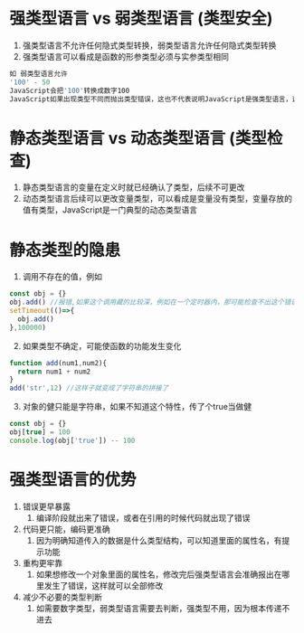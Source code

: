 # 强类型语言 vs 弱类型语言 (类型安全)
1. 强类型语言不允许任何隐式类型转换，弱类型语言允许任何隐式类型转换
2. 强类型语言可以看成是函数的形参类型必须与实参类型相同
```javascript
如 弱类型语言允许
'100' - 50 
JavaScript会把'100'转换成数字100
JavaScript如果出现类型不同而抛出类型错误，这也不代表说明JavaScript是强类型语言，这是基于代码层面的手动抛出逻辑，在编译过程是不会报错，在运行过程才报错，而强类型语言是在编译过程中就出现了错误
```

# 静态类型语言 vs 动态类型语言 (类型检查)
1. 静态类型语言的变量在定义时就已经确认了类型，后续不可更改
2. 动态类型语言后续可以更改变量类型，可以看成是变量没有类型，变量存放的值有类型，JavaScript是一门典型的动态类型语言
# 静态类型的隐患
1. 调用不存在的值，例如
```javascript
const obj = {}
obj.add() //报错,如果这个调用藏的比较深，例如在一个定时器内，那可能检查不出这个错误
setTimeout(()=>{
  obj.add()
},100000)
```
2. 如果类型不确定，可能使函数的功能发生变化
```javascript
function add(num1,num2){
  return num1 + num2
}
add('str',12) //这样子就变成了字符串的拼接了
```
3. 对象的健只能是字符串，如果不知道这个特性，传了个true当做健
```javascript
const obj = {}
obj[true] = 100
console.log(obj['true']) -- 100
```

# 强类型语言的优势
1. 错误更早暴露
	1. 编译阶段就出来了错误，或者在引用的时候代码就出现了错误
2. 代码更只能，编码更准确 
	1. 因为明确知道传入的数据是什么类型结构，可以知道里面的属性名，有提示功能
3. 重构更牢靠 
	1. 如果想修改一个对象里面的属性名，修改完后强类型语言会准确报出在哪里发生了错误，这样就可以全部修改
4. 减少不必要的类型判断 
	1.  如需要数字类型，弱类型语言需要去判断，强类型不用，因为根本传递不进去